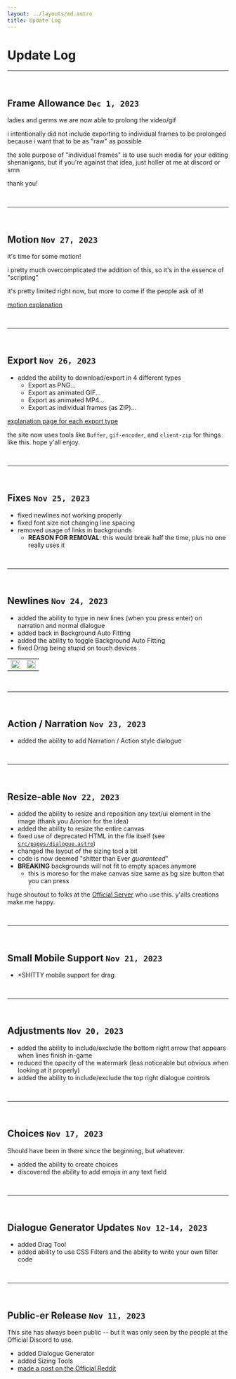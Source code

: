 ```yaml
---
layout: ../layouts/md.astro
title: Update Log
---
```


# Update Log

---
<br>

## Frame Allowance `Dec 1, 2023`

ladies and germs we are now able to prolong the video/gif

i intentionally did not include exporting to individual frames to be prolonged because i want that to be as "raw" as possible

the sole purpose of "individual frames" is to use such media for your editing shenanigans, but if you're against that idea, just holler at me at discord or smn

thank you!

<br>

---
<br>

## Motion `Nov 27, 2023`

it's time for some motion!

i pretty much overcomplicated the addition of this, so it's in the essence of "scripting"

it's pretty limited right now, but more to come if the people ask of it!

[motion explanation](/nikke-font-generator/what-is/motion)

<br>

---
<br>

## Export `Nov 26, 2023`

- added the ability to download/export in 4 different types
    - Export as PNG...
    - Export as animated GIF...
    - Export as animated MP4...
    - Export as individual frames (as ZIP)...

[explanation page for each export type](/nikke-font-generator/what-is/export-types)

the site now uses tools like `Buffer`, `gif-encoder`, and `client-zip` for things like this. hope y'all enjoy.

<br>

---
<br>

## Fixes `Nov 25, 2023`

- fixed newlines not working properly
- fixed font size not changing line spacing
- removed usage of links in backgrounds
    - **REASON FOR REMOVAL**: this would break half the time, plus no one really uses it

<br>

---
<br>

## Newlines `Nov 24, 2023`

- added the ability to type in new lines (when you press enter) on narration and normal dialogue
- added back in Background Auto Fitting
- added the ability to toggle Background Auto Fitting
- fixed Drag being stupid on touch devices

| | |
|-|-|
| <img src='https://cdn.discordapp.com/attachments/1154460728179314710/1177549114142101584/ATA9GNkXiWy6AAAAAElFTkSuQmCC.png' width="100%" /> | <img src='https://media.discordapp.net/attachments/1154460728179314710/1177549114989355048/QX9iLnuJOSTH6vE2w563Xc5HPUALElU4Jja6tQa4fKw78NJ1r35NneoGAAAAAElFTkSuQmCC.png' width="100%"> |

<br>

---
<br>

## Action / Narration `Nov 23, 2023`

- added the ability to add Narration / Action style dialogue

<br>

---
<br>

## Resize-able `Nov 22, 2023`

- added the ability to resize and reposition any text/ui element in the image (thank you Δionion for the idea)
- added the ability to resize the entire canvas
- fixed use of deprecated HTML in the file itself (see [`src/pages/dialogue.astro`](https://github.com/skuqre/nikke-font-generator/blob/src/pages/dialogue.astro))
- changed the layout of the sizing tool a bit
- code is now deemed "shitter than Ever *guaranteed*"
- **BREAKING** backgrounds will not fit to empty spaces anymore
    - this is moreso for the make canvas size same as bg size button that you can press

huge shoutout to folks at the [Official Server](https://discord.gg/nikke-en) who use this. y'alls creations make me happy.

<br>

---
<br>

## Small Mobile Support `Nov 21, 2023`

- *SHITTY mobile support for drag

<br>

---
<br>

## Adjustments `Nov 20, 2023`

- added the ability to include/exclude the bottom right arrow that appears when lines finish in-game
- reduced the opacity of the watermark (less noticeable but obvious when looking at it properly)
- added the ability to include/exclude the top right dialogue controls

<br>

---
<br>

## Choices `Nov 17, 2023`

Should have been in there since the beginning, but whatever.

- added the ability to create choices
- discovered the ability to add emojis in any text field

<br>

---
<br>

## Dialogue Generator Updates `Nov 12-14, 2023`

- added Drag Tool
- added ability to use CSS Filters and the ability to write your own filter code

<br>

---
<br>

## Public-er Release `Nov 11, 2023`

This site has always been public -- but it was only seen by the people at the Official Discord to use.

- added Dialogue Generator
- added Sizing Tools
- [made a post on the Official Reddit](https://www.reddit.com/r/NikkeMobile/comments/17sp0dx/i_created_a_nikke_font_generator/)

<br>
